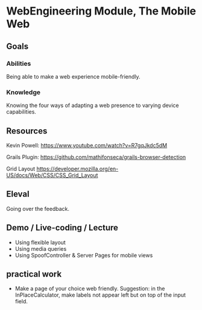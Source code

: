 # WebEngineering Module, The Mobile Web

## Goals

### Abilities
Being able to make a web experience mobile-friendly.

### Knowledge
Knowing the four ways of adapting a web presence to varying
device capabilities.

## Resources

Kevin Powell:
https://www.youtube.com/watch?v=R7gqJkdc5dM

Grails Plugin:
https://github.com/mathifonseca/grails-browser-detection

Grid Layout
https://developer.mozilla.org/en-US/docs/Web/CSS/CSS_Grid_Layout

## Eleval

Going over the feedback.

## Demo / Live-coding / Lecture

- Using flexible layout
- Using media queries
- Using SpoofController & Server Pages for mobile views

## practical work

- Make a page of your choice web friendly.
  Suggestion: in the InPlaceCalculator, make labels not appear left but on top of the input field.
